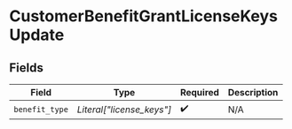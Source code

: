 # CustomerBenefitGrantLicenseKeysUpdate


## Fields

| Field                     | Type                      | Required                  | Description               |
| ------------------------- | ------------------------- | ------------------------- | ------------------------- |
| `benefit_type`            | *Literal["license_keys"]* | :heavy_check_mark:        | N/A                       |